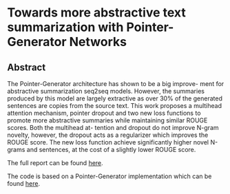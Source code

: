 # Towards more abstractive text summarization with Pointer-Generator Networks
## Abstract
The Pointer-Generator architecture has shown to be a big improve- ment for abstractive summarization seq2seq models. However, the summaries produced by this model are largely extractive as over 30% of the generated sentences are copies from the source text. This work proposes a multihead attention mechanism, pointer dropout and two new loss functions to promote more abstractive summaries while maintaining similar ROUGE scores. Both the multihead at- tention and dropout do not improve N-gram novelty, however, the dropout acts as a regularizer which improves the ROUGE score. The new loss function achieve significantly higher novel N-grams and sentences, at the cost of a slightly lower ROUGE score.

The full report can be found [here]().

The code is based on a Pointer-Generator implementation which can be found [here](https://github.com/lipiji/neural-summ-cnndm-pytorch).
